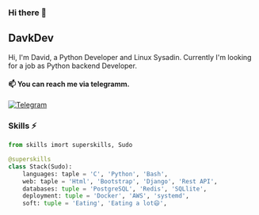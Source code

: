 ### Hi there 👋


## DavkDev

Hi, I'm David, a Python Developer and Linux Sysadin. Currently I'm looking for a job as Python backend Developer.

#### 📫 You can reach me via telegramm.
[![Telegram](https://img.shields.io/badge/Telegram-blue.svg?style=flat-square&logo=telegram)](https://t.me/davkdev)

### Skills ⚡

```python
from skills imort superskills, Sudo

@superskills
class Stack(Sudo):
    languages: taple = 'C', 'Python', 'Bash',
    web: taple = 'Html', 'Bootstrap', 'Django', 'Rest API',
    databases: tuple = 'PostgreSQL', 'Redis', 'SQLlite',
    deployment: tuple = 'Docker', 'AWS', 'systemd',
    soft: tuple = 'Eating', 'Eating a lot😄',    
```
